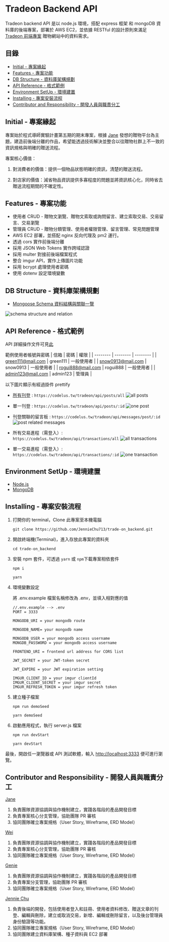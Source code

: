 # Tradeon Backend API

Tradeon backend API 是以 node.js 環境，搭配 express 框架 和 mongoDB 資料庫的後端專案，部署於 AWS EC2，並依據 RESTful 的設計原則來滿足 [Tradeon 前端專案](https://github.com/Jane0901/trade-on-frontend/tree/main) 贈物網站中的資料需求。

## 目錄

- [Initial - 專案緣起](#Initial---專案緣起)
- [Features - 專案功能](#Features---專案功能)
- [DB Structure - 資料庫架構規劃](#DB-Structure---資料庫架構規劃)
- [API Reference - 格式範例](#API-Reference---格式範例)
- [Environment SetUp - 環境建置](#Environment-SetUp---環境建置)
- [Installing - 專案安裝流程](#Installing---專案安裝流程)
- [Contributor and Responsibility - 開發人員與職責分工](#Contributor-and-Responsibility---開發人員與職責分工)

## Initial - 專案緣起

專案始於程式導師實驗計畫第五期的期末專案，根據 [Jane](https://github.com/Jane0901) 發想的贈物平台為主題，建造前後端分離的作品，希望能透過技術解決並整合以往贈物社群上不一致的資訊規格與明確的贈送流程。

專案核心價值：

1. 對消費者的價值：提供一個物品狀態明確的資訊，清楚的贈送流程。

1. 對店家的價值：減省物品資訊提供多寡程度的問題並將資訊核心化，同時省去贈送流程期間的不確定性。

## Features - 專案功能

- 使用者 CRUD - 贈物文瀏覽、贈物文索取或詢問留言、建立索取交易、交易留言、交易瀏覽
- 管理員 CRUD - 贈物分類管理、使用者權限管理、留言管理、常見問題管理
- AWS EC2 部署，並搭配 nginx 反向代理及 pm2 運行。
- 透過 cors 實作前後端分離
- 採用 JSON Web Tokens 實作跨域認證
- 採用 multer 對接前後端檔案程式
- 整合 imgur API，實作上傳圖片功能
- 採用 bcrypt 處理使用者密碼
- 使用 dotenv 設定環境變數

## DB Structure - 資料庫架構規劃

- [Mongoose Schema 資料結構與關聯一覽](https://drive.google.com/file/d/13En38xIpT3296hwi91ZlR5_z3woPgkLt/view)

![schema structure and relation](https://i.imgur.com/MhAzaVk.png)

## API Reference - 格式範例

API 詳細操作文件可見[此](https://hackmd.io/@ST0HtQp5T0Cw_bEqVtdStA/B1vji3gk5)

範例使用者帳號與密碼
| 信箱 | 密碼 | 權限 |
| -------- | -------- | -------- |
| green111@mail.com | green111 | 一般使用者 |
| snow0913@mail.com | snow0913 | 一般使用者 |
| rogui888@mail.com | rogui888 | 一般使用者 |
| admin123@mail.com | admin123 | 管理員 |

以下圖片顯示有經過掛件 prettify

- [所有刊登](https://cosdelus.tw/tradeon/api/posts/all) : `https://codelus.tw/tradeon/api/posts/all`
  ![all posts](https://i.imgur.com/H0YcHWH.png)

- 單一刊登 : `https://codelus.tw/tradeon/api/posts/:id`
  ![one post](https://i.imgur.com/X6JHxQP.png)

- 刊登關聯的留言板 : `https://codelus.tw/tradeon/api/messages/post/:id`
  ![post related messages](https://i.imgur.com/lAVBXZk.png)

- 所有交易進程（需登入）: `https://codelus.tw/tradeon/api/transactions/all`
  ![all transactions](https://i.imgur.com/rcJTMDo.png)

- 單一交易進程（需登入）: `https://codelus.tw/tradeon/api/transactions/:id`
  ![one transaction](https://i.imgur.com/e6hx2fK.png)

## Environment SetUp - 環境建置

- [Node.js](https://nodejs.org/en/)
- [MongoDB](https://www.mongodb.com/)

## Installing - 專案安裝流程

1. 打開你的 terminal，Clone 此專案至本機電腦

   ```
   git clone https://github.com/JennieChu713/trade-on_backend.git
   ```

2. 開啟終端機(Terminal)，進入存放此專案的資料夾

   ```
   cd trade-on_backend
   ```

3. 安裝 npm 套件，可透過 `yarn` 或 `npm`下載專案相依套件

   ```
   npm i
   ```

   ```
   yarn
   ```

4. 環境變數設定

   將 .env.example 檔案名稱修改為 .env，並填入相對應的值

   ```
   //.env.example --> .env
   PORT = 3333

   MONGODB_URI = your mongodb route

   MONGODB_NAME= your mongodb name

   MONGODB_USER = your mongodb access username
   MONGDB_PASSWORD = your mongodb access username

   FRONTEND_URI = frontend url address for CORS list

   JWT_SECRET = your JWT-token secret

   JWT_EXPIRE = your JWT expiration setting

   IMGUR_CLIENT_ID = your imgur clientId
   IMGUR_CLIENT_SECRET = your imgur secret
   IMGUR_REFRESH_TOKEN = your imgur refresh token
   ```

5. 建立種子檔案

   ```
   npm run demoSeed
   ```

   ```
   yarn demoSeed
   ```

6. 啟動應用程式，執行 server.js 檔案

   ```
   npm run devStart
   ```

   ```
   yarn devStart
   ```

最後，開啟任一瀏覽器或 API 測試軟體，輸入 [http://localhost:3333](http://localhost:3333) 便可進行瀏覽。

## Contributor and Responsibility - 開發人員與職責分工

[Jane](https://github.com/Jane0901)

1. 負責團隊資源協調與協作機制建立，實踐各階段的產品開發目標
2. 負責專案核心分支管理，協助團隊 PR 審核
3. 協同團隊確立專案規格（User Story, Wireframe, ERD Model）

[Wei](https://github.com/jweiliao)

1. 負責團隊資源協調與協作機制建立，實踐各階段的產品開發目標
2. 負責專案核心分支管理，協助團隊 PR 審核
3. 協同團隊確立專案規格（User Story, Wireframe, ERD Model）

[Genie](https://github.com/4genie)

1. 負責團隊資源協調與協作機制建立，實踐各階段的產品開發目標
2. 負責專案分支管理，協助團隊 PR 審核
3. 協同團隊確立專案規格（User Story, Wireframe, ERD Model）

[Jennie Chu](https://jenniechu713.github.io/resume/)

1. 負責後端的開發，包括使用者登入和註冊、使用者資料修改、贈送文章的刊登、編輯與刪除，建立或取消交易，新增、編輯或刪除留言，以及後台管理員身份驗證等功能。
2. 協同團隊確立專案規格（User Story, Wireframe, ERD Model）
3. 協同團隊建立資料庫架構、種子資料與 EC2 部署
